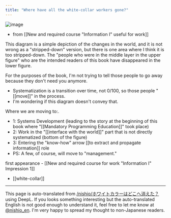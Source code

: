 ```yaml
---
title: "Where have all the white-collar workers gone?"
---
```


![image](https://gyazo.com/10b5f769e2fcdf566daec049ad5a437f/thumb/1000)
- from  [[New and required course "Information I" useful for work]]

This diagram is a simple depiction of the changes in the world, and it is not wrong as a "stripped-down" version, but there is one area where I think it is too stripped-down. The "people who were in the middle layer in the upper figure" who are the intended readers of this book have disappeared in the lower figure.

For the purposes of the book, I'm not trying to tell those people to go away because they don't need you anymore.
- Systematization is a transition over time, not 0/100, so those people "[[move]]" in the process.
- I'm wondering if this diagram doesn't convey that.

Where we are moving to:.
- 1: Systems Development (leading to the story at the beginning of this book where "[[Mandatory Programming Education]]" took place)
- 2: Work in the "[[interface with the world]]" part that is not directly systematized (bottom of the figure)
- 3: Entering the "know-how" arrow [[to extract and propagate information]] role
- PS: A few, of course, will move to "management."

first appearance
    - [[New and required course for work "Information I" Impression 1]]

- [[white-collar]]

---
This page is auto-translated from [/nishio/ホワイトカラーはどこへ消えた？](https://scrapbox.io/nishio/ホワイトカラーはどこへ消えた？) using DeepL. If you looks something interesting but the auto-translated English is not good enough to understand it, feel free to let me know at [@nishio_en](https://twitter.com/nishio_en). I'm very happy to spread my thought to non-Japanese readers.